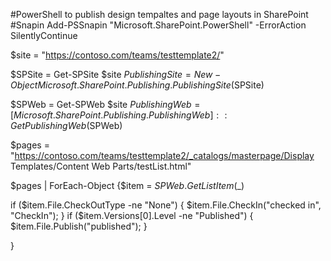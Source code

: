 #PowerShell to publish design tempaltes and page layouts in SharePoint
#Snapin
Add-PSSnapin "Microsoft.SharePoint.PowerShell" -ErrorAction SilentlyContinue 

$site = "https://contoso.com/teams/testtemplate2/"

$SPSite = Get-SPSite $site
$PublishingSite = New-Object Microsoft.SharePoint.Publishing.PublishingSite($SPSite)

$SPWeb = Get-SPWeb $site
$PublishingWeb = [Microsoft.SharePoint.Publishing.PublishingWeb]::GetPublishingWeb($SPWeb)


$pages = "https://contoso.com/teams/testtemplate2/_catalogs/masterpage/Display Templates/Content Web Parts/testList.html"

$pages | ForEach-Object {$item = $SPWeb.GetListItem($_)

if ($item.File.CheckOutType -ne "None")
    {
        $item.File.CheckIn("checked in", "CheckIn");
    }
    if ($item.Versions[0].Level -ne "Published")
    {
        $item.File.Publish("published");
    }

}

